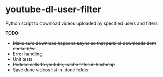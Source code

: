 youtube-dl-user-filter
======================

Python script to download videos uploaded by specified users and filters

**TODO:**
* ~~Make sure download happens async so that parallel downloads dont choke b/w.~~
* Error handling
* Unit tests
* ~~Reduce calls to youtube, cache titles in hashmap~~
* ~~Save done videos list in .done folder~~

